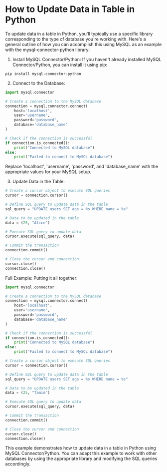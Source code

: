 # How to Update Data in Table in Python

To update data in a table in Python, you'll typically use a specific library corresponding to the type of database you're working with. Here's a general outline of how you can accomplish this using MySQL as an example with the mysql-connector-python library:

1. Install MySQL Connector/Python:
If you haven't already installed MySQL Connector/Python, you can install it using pip:

```
pip install mysql-connector-python
```

2. Connect to the Database:

```python
import mysql.connector

# Create a connection to the MySQL database
connection = mysql.connector.connect(
    host='localhost',
    user='username',
    password='password',
    database='database_name'
)

# Check if the connection is successful
if connection.is_connected():
    print("Connected to MySQL database")
else:
    print("Failed to connect to MySQL database")
```

Replace 'localhost', 'username', 'password', and 'database_name' with the appropriate values for your MySQL setup.

3. Update Data in the Table:

```python
# Create a cursor object to execute SQL queries
cursor = connection.cursor()

# Define SQL query to update data in the table
sql_query = "UPDATE users SET age = %s WHERE name = %s"

# Data to be updated in the table
data = (25, "Alice")

# Execute SQL query to update data
cursor.execute(sql_query, data)

# Commit the transaction
connection.commit()

# Close the cursor and connection
cursor.close()
connection.close()
```

Full Example:
Putting it all together:

```python
import mysql.connector

# Create a connection to the MySQL database
connection = mysql.connector.connect(
    host='localhost',
    user='username',
    password='password',
    database='database_name'
)

# Check if the connection is successful
if connection.is_connected():
    print("Connected to MySQL database")
else:
    print("Failed to connect to MySQL database")

# Create a cursor object to execute SQL queries
cursor = connection.cursor()

# Define SQL query to update data in the table
sql_query = "UPDATE users SET age = %s WHERE name = %s"

# Data to be updated in the table
data = (25, "Tamim")

# Execute SQL query to update data
cursor.execute(sql_query, data)

# Commit the transaction
connection.commit()

# Close the cursor and connection
cursor.close()
connection.close()
```

This example demonstrates how to update data in a table in Python using MySQL Connector/Python. You can adapt this example to work with other databases by using the appropriate library and modifying the SQL queries accordingly.